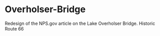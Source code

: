 # Overholser-Bridge
Redesign of the NPS.gov article on the Lake Overholser Bridge. Historic Route 66
